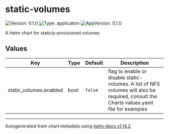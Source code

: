 # static-volumes

![Version: 0.1.0](https://img.shields.io/badge/Version-0.1.0-informational?style=flat-square) ![Type: application](https://img.shields.io/badge/Type-application-informational?style=flat-square) ![AppVersion: 0.1.0](https://img.shields.io/badge/AppVersion-0.1.0-informational?style=flat-square)

A Helm chart for staticly provisioned volumes

## Values

| Key | Type | Default | Description |
|-----|------|---------|-------------|
| static_volumes.enabled | bool | `false` | flag to enable or disable static-volumes. A list of NFS volumes will also be required, consult the Charts values.yaml file for examples |

----------------------------------------------
Autogenerated from chart metadata using [helm-docs v1.14.2](https://github.com/norwoodj/helm-docs/releases/v1.14.2)
